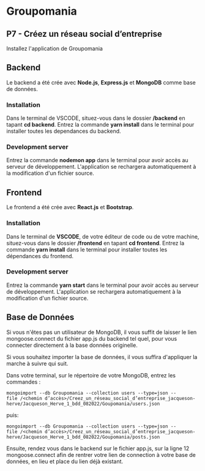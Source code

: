 # Groupomania

## P7 - Créez un réseau social d’entreprise

Installez l'application de Groupomania

## Backend

Le backend a été crée avec **Node.js**, **Express.js** et **MongoDB** comme base de données.

### Installation

Dans le terminal de VSCODE, situez-vous dans le dossier **/backend** en tapant **cd backend**.
Entrez la commande **yarn install** dans le terminal pour installer toutes les dependances du backend.

### Development server

Entrez la commande **nodemon app** dans le terminal pour avoir accès au serveur de développement. L'application se rechargera automatiquement à la modification d'un fichier source.

## Frontend

Le frontend a été crée avec **React.js** et **Bootstrap**.

### Installation

Dans le terminal de **VSCODE**, de votre éditeur de code ou de votre machine, situez-vous dans le dossier **/frontend** en tapant **cd frontend**.
Entrez la commande **yarn install** dans le terminal pour installer toutes les dépendances du frontend.

### Development server

Entrez la commande **yarn start** dans le terminal pour avoir accès au serveur de développement. L'application se rechargera automatiquement à la modification d'un fichier source.

## Base de Données

Si vous n'êtes pas un utilisateur de MongoDB, il vous suffit de laisser le lien mongoose.connect du fichier app.js du backend tel quel, pour vous connecter directement à la base données originelle.

Si vous souhaitez importer la base de données, il vous suffira d'appliquer la marche à suivre qui suit.

Dans votre terminal, sur le répertoire de votre MongoDB, entrez les commandes :
```
mongoimport --db Groupomania --collection users --type=json --
file /<chemin d’accès>/Creez_un_réseau_social_d’entreprise_jacqueson-herve/Jacqueson_Herve_1_bdd_082022/Goupomania/users.json
```
puis:
```
mongoimport --db Groupomania --collection users --type=json --
file /<chemin d’accès>/Creez_un_réseau_social_d’entreprise_jacqueson-herve/Jacqueson_Herve_1_bdd_082022/Goupomania/posts.json
```
Ensuite, rendez vous dans le backend sur le fichier app.js, sur la ligne 12 mongoose.connect afin de rentrer votre lien de connection à votre base de données, en lieu et place du lien déjà existant. 


